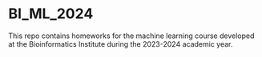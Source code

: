 # BI_ML_2024
This repo contains homeworks for the machine learning course developed at the Bioinformatics Institute during the 2023-2024 academic year.
